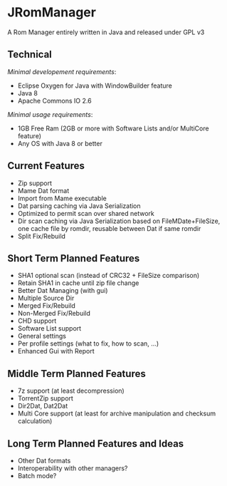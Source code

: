 # JRomManager

A Rom Manager entirely written in Java and released under GPL v3

## Technical
_Minimal developement requirements_:
- Eclipse Oxygen for Java with WindowBuilder feature
- Java 8
- Apache Commons IO 2.6

_Minimal usage requirements_:
- 1GB Free Ram (2GB or more with Software Lists and/or MultiCore feature)
- Any OS with Java 8 or better 

## Current Features
- Zip support
- Mame Dat format
- Import from Mame executable
- Dat parsing caching via Java Serialization
- Optimized to permit scan over shared network
- Dir scan caching via Java Serialization based on FileMDate+FileSize, one cache file by romdir, reusable between Dat if same romdir
- Split Fix/Rebuild

## Short Term Planned Features
- SHA1 optional scan (instead of CRC32 + FileSize comparison)
- Retain SHA1 in cache until zip file change
- Better Dat Managing (with gui)
- Multiple Source Dir
- Merged Fix/Rebuild
- Non-Merged Fix/Rebuild
- CHD support
- Software List support
- General settings
- Per profile settings (what to fix, how to scan, ...)
- Enhanced Gui with Report

## Middle Term Planned Features
- 7z support (at least decompression)
- TorrentZip support
- Dir2Dat, Dat2Dat
- Multi Core support (at least for archive manipulation and checksum calculation)

## Long Term Planned Features and Ideas
- Other Dat formats
- Interoperability with other managers?
- Batch mode?

